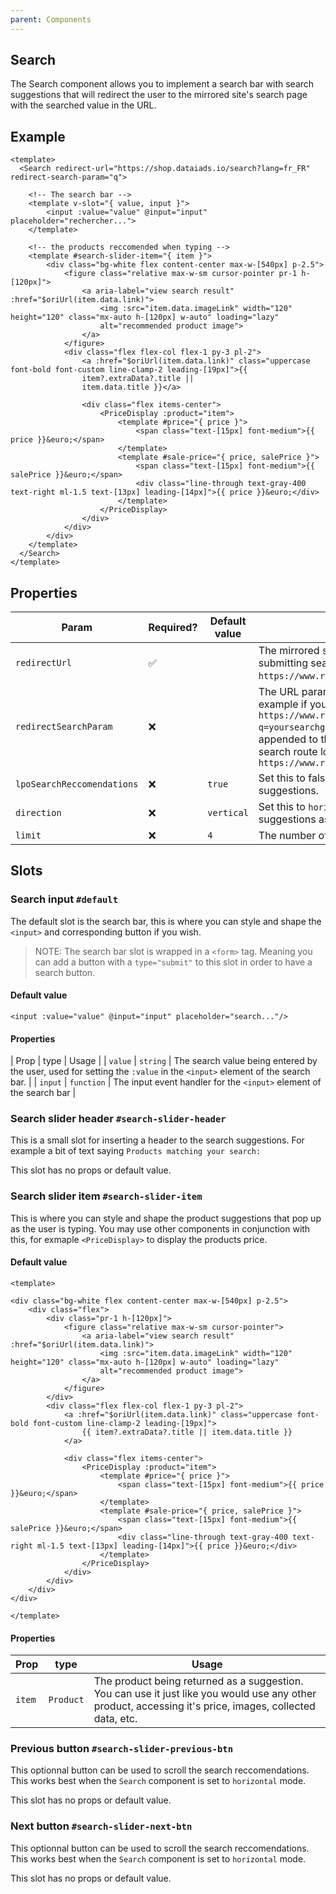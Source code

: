 ```yaml
---
parent: Components
---
```


## Search

The Search component allows you to implement a search bar with search suggestions that will redirect the user to the mirrored site's search page with the searched value in the URL.

## Example
``` vue
<template>
  <Search redirect-url="https://shop.dataiads.io/search?lang=fr_FR" redirect-search-param="q">
    
    <!-- The search bar -->
    <template v-slot="{ value, input }">
        <input :value="value" @input="input" placeholder="rechercher...">
    </template>

    <!-- the products reccomended when typing -->
    <template #search-slider-item="{ item }">
        <div class="bg-white flex content-center max-w-[540px] p-2.5">
            <figure class="relative max-w-sm cursor-pointer pr-1 h-[120px]">
                <a aria-label="view search result" :href="$oriUrl(item.data.link)">
                    <img :src="item.data.imageLink" width="120" height="120" class="mx-auto h-[120px] w-auto" loading="lazy"
                    alt="recommended product image">
                </a>
            </figure>
            <div class="flex flex-col flex-1 py-3 pl-2">
                <a :href="$oriUrl(item.data.link)" class="uppercase font-bold font-custom line-clamp-2 leading-[19px]">{{
                item?.extraData?.title ||
                item.data.title }}</a>

                <div class="flex items-center">
                    <PriceDisplay :product="item">
                        <template #price="{ price }">
                            <span class="text-[15px] font-medium">{{ price }}&euro;</span>
                        </template>
                        <template #sale-price="{ price, salePrice }">
                            <span class="text-[15px] font-medium">{{ salePrice }}&euro;</span>
                            <div class="line-through text-gray-400 text-right ml-1.5 text-[13px] leading-[14px]">{{ price }}&euro;</div>
                        </template>
                    </PriceDisplay>
                </div>
            </div>
        </div>
    </template>
  </Search>
</template>
```


## Properties

| Param | Required? | Default value | Usage |
| --- | --- | --- | --- |
| `redirectUrl` | ✅ | | The mirrored site's search URL to redirect to when submitting search. For example `https://www.randomshop.com/search`. |
| `redirectSearchParam` | ❌ | | The URL param to use when submitting your search. For example if you set `q` submitting search will go to `https://www.randomshop.com/search?q=yoursearchgoeshere`. If left empty, the search will be appended to the URL, for example if the mirrored site's search route looks like `https://www.randomshop.com/search/yoursearchgoeshere` |
| `lpoSearchReccomendations` | ❌ | `true` | Set this to false if you want to disable search suggestions. |
| `direction` | ❌ | `vertical` | Set this to `horizontal` if you want to display search suggestions as a left to right slider. |
| `limit` | ❌ | `4` | The number of search suggestions to get. |

## Slots

### Search input `#default`

The default slot is the search bar, this is where you can style and shape the `<input>` and corresponding button if you wish.

> NOTE: The search bar slot is wrapped in a `<form>` tag. Meaning you can add a button with a `type="submit"` to this slot in order to have a search button.

#### Default value
``` vue
<input :value="value" @input="input" placeholder="search..."/>
```

#### Properties

| Prop | type | Usage |
| `value` | `string` | The search value being entered by the user, used for setting the `:value` in the `<input>` element of the search bar. |
| `input` | `function` | The input event handler for the `<input>` element of the search bar |

### Search slider header `#search-slider-header`

This is a small slot for inserting a header to the search suggestions.
For example a bit of text saying `Products matching your search:`

This slot has no props or default value.

### Search slider item `#search-slider-item`

This is where you can style and shape the product suggestions that pop up as the user is typing.
You may use other components in conjunction with this, for exmaple `<PriceDisplay>` to display the products price.

#### Default value
```vue
<template>

<div class="bg-white flex content-center max-w-[540px] p-2.5">
    <div class="flex">
        <div class="pr-1 h-[120px]">
            <figure class="relative max-w-sm cursor-pointer">
                <a aria-label="view search result" :href="$oriUrl(item.data.link)">
                    <img :src="item.data.imageLink" width="120" height="120" class="mx-auto h-[120px] w-auto" loading="lazy"
                    alt="recommended product image">
                </a>
            </figure>
        </div>
        <div class="flex flex-col flex-1 py-3 pl-2">
            <a :href="$oriUrl(item.data.link)" class="uppercase font-bold font-custom line-clamp-2 leading-[19px]">
                {{ item?.extraData?.title || item.data.title }}
            </a>

            <div class="flex items-center">
                <PriceDisplay :product="item">
                    <template #price="{ price }">
                        <span class="text-[15px] font-medium">{{ price }}&euro;</span>
                    </template>
                    <template #sale-price="{ price, salePrice }">
                        <span class="text-[15px] font-medium">{{ salePrice }}&euro;</span>
                        <div class="line-through text-gray-400 text-right ml-1.5 text-[13px] leading-[14px]">{{ price }}&euro;</div>
                    </template>
                </PriceDisplay>
            </div>
        </div>
    </div>
</div>

</template>
```

#### Properties
| Prop | type | Usage |
| --- | --- | --- |
| `item` | `Product` | The product being returned as a suggestion. You can use it just like you would use any other product, accessing it's price, images, collected data, etc. |

### Previous button `#search-slider-previous-btn`

This optionnal button can be used to scroll the search reccomendations.
This works best when the `Search` component is set to `horizontal` mode.

This slot has no props or default value.

### Next button `#search-slider-next-btn`

This optionnal button can be used to scroll the search reccomendations.
This works best when the `Search` component is set to `horizontal` mode.

This slot has no props or default value.
